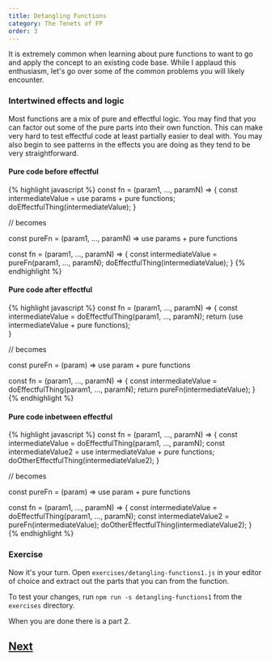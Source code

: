 ```yaml
---
title: Detangling Functions
category: The Tenets of FP
order: 3
---
```


It is extremely common when learning about pure functions to want to go and apply the concept to an existing code base. While I applaud this enthusiasm, let's go over some of the common problems you will likely encounter.

### Intertwined effects and logic

Most functions are a mix of pure and effectful logic. You may find that you can factor out some of the pure parts into their own function. This can make very hard to test effectful code at least partially easier to deal with. You may also begin to see patterns in the effects you are doing as they tend to be very straightforward.

#### Pure code before effectful

{% highlight javascript %}
const fn = (param1, ..., paramN) => {
  const intermediateValue = use params + pure functions;
  doEffectfulThing(intermediateValue);
}

// becomes

const pureFn = (param1, ..., paramN) => use params + pure functions

const fn = (param1, ..., paramN) => {
  const intermediateValue = pureFn(param1, ..., paramN);
  doEffectfulThing(intermediateValue);
}
{% endhighlight %}

#### Pure code after effectful

{% highlight javascript %}
const fn = (param1, ..., paramN) => {
  const intermediateValue = doEffectfulThing(param1, ..., paramN);
  return (use intermediateValue + pure functions);  
}

// becomes

const pureFn = (param) => use param + pure functions

const fn = (param1, ..., paramN) => {
  const intermediateValue = doEffectfulThing(param1, ..., paramN);
  return pureFn(intermediateValue);
}
{% endhighlight %}

#### Pure code inbetween effectful

{% highlight javascript %}
const fn = (param1, ..., paramN) => {
  const intermediateValue = doEffectfulThing(param1, ..., paramN);
  const intermediateValue2 = use intermediateValue + pure functions;
  doOtherEffectfulThing(intermediateValue2);
}

// becomes

const pureFn = (param) => use param + pure functions

const fn = (param1, ..., paramN) => {
  const intermediateValue = doEffectfulThing(param1, ..., paramN);
  const intermediateValue2 = pureFn(intermediateValue);
  doOtherEffectfulThing(intermediateValue2);
}
{% endhighlight %}

### Exercise

Now it's your turn. Open `exercises/detangling-functions1.js` in your editor of choice and extract out the parts that you can from the function.

To test your changes, run `npm run -s detangling-functions1` from the `exercises` directory.

When you are done there is a part 2.

## [Next](/2-the-tenets-of-fp/lets-be-reasonable)
